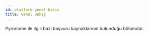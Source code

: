 ```yaml
---
id: platform-genel-bakis
title: Genel Bakış
---
```


Pyronome ile ilgili bazı başvuru kaynaklarının bulunduğu bölümdür.